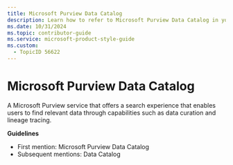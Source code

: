 ```yaml
---
title: Microsoft Purview Data Catalog
description: Learn how to refer to Microsoft Purview Data Catalog in your content.
ms.date: 10/31/2024
ms.topic: contributor-guide
ms.service: microsoft-product-style-guide
ms.custom:
  - TopicID 56622
---
```



# Microsoft Purview Data Catalog

A Microsoft Purview service that offers a search experience that enables users to find relevant data through capabilities such as data curation and lineage tracing.

**Guidelines**

- First mention: Microsoft Purview Data Catalog
- Subsequent mentions: Data Catalog

